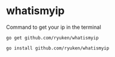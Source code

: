 # whatismyip
Command to get your ip in the terminal
```
go get github.com/ryuken/whatismyip

go install github.com/ryuken/whatismyip
```
